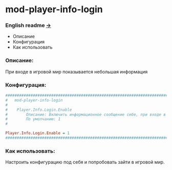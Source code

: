 # mod-player-info-login

### English readme [->](https://github.com/Winfidonarleyan/kargatum-system/tree/master/src/mod-player-info-login/README_eng.md)

- Описание
- Конфигурация
- Как использовать

### Описание:
При входе в игровой мир показывается небольшая информация

### Конфигурация:
```ini
###################################################################################################
#	mod-player-info-login
#
#    Player.Info.Login.Enable
#        Описание: Включить информационное сообщение себе, при входе в игровоой мир.
#        По умолчанию: 1
#

Player.Info.Login.Enable = 1
###################################################################################################
```

### Как использовать:
Настроить конфигурацию под себя и попробовать зайти в игровой мир.
